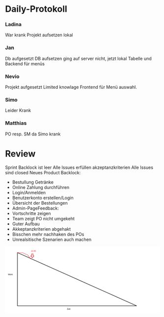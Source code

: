 # Daily-Protokoll

### Ladina

War krank
Projekt aufsetzen lokal

### Jan

Db aufgesetzt
DB aufsetzen ging auf server nicht, jetzt lokal
Tabelle und Backend für menüs

### Nevio

Projekt aufgesetzt
Limited knowlage
Frontend für Menü auswahl.

### Simo

Leider Krank

### Matthias

PO resp. SM da Simo krank


# Review

Sprint Backlock ist leer
Alle Issues erfüllen akzeptanzkriterien
Alle Issues sind closed
Neues Product
Backlock:
- Bestullung Getränke
- Online Zahlung durchführen
- Login/Anmelden
- Benutzerkonto erstellen/Login
- Übersicht der Bestellungen
- Admin-PageFeedback:
- Vortschritte zeigen
- Team zeigt PO nicht umgekeht
- Guter Aufbau
- Akkeptanzkriterien abgehakt
- Bisschen mehr nachhaken des POs
- Unrealsitische Szenarien auch machen


![Burndown Chart vom 22.05.2025](./Burndown-chart-22-05-25.png)